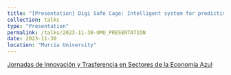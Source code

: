 ```yaml
---
title: "[Presentation] Digi Safe Cage: Intelligent system for predictive maintenance of offshore aquaculture farm moorings."
collection: talks
type: "Presentation"
permalink: /talks/2023-11-30-UMU_PRESENTATION
date: 2023-11-30
location: "Murcia University"
---
```


[Jornadas de Innovación y Trasferencia en Sectores de la Economía Azul](https://eventos.um.es/106890/detail/jornada-de-innovacion-y-transferencia-en-sectores-de-la-economia-azul-dia-de-la-acuicultura.html)
